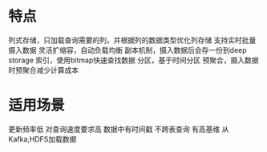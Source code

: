 # 特点
列式存储，只加载查询需要的列，并根据列的数据类型优化列存储
支持实时批量摄入数据
灵活扩缩容，自动负载均衡
副本机制，摄入数据后会存一份到deep storage
索引，使用bitmap快速查找数据
分区，基于时间分区
预聚合，摄入数据时预聚合减少计算成本

# 适用场景
更新频率低
对查询速度要求高
数据中有时间戳
不跨表查询
有高基维
从Kafka,HDFS加载数据

